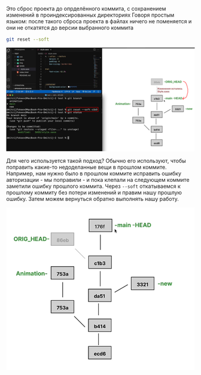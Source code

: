 
Это сброс проекта до опрделённого коммита, с сохранением изменений в проиндексированных директориях
Говоря простым языком: после такого сброса проекта в файлах ничего не поменяется и они не откатятся до версии выбранного коммита

```bash
git reset --soft
```

![](_png/Pasted%20image%2020221101171415.png)

Для чего используется такой подход? 
Обычно его используют, чтобы поправить какие-то недоделанные вещи в прошлом коммите. Например, нам нужно было в прошлом коммите исправить ошибку авторизации - мы поправили - и пока клепали на следующем коммите заметили ошибку прошлого коммита. Через `--soft` откатываемся к прошлому коммиту без потери изменений и правим нашу прошлую ошибку. Затем можем вернуться обратно выполнять нашу работу. 

![](_png/Pasted%20image%2020221101172419.png)